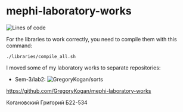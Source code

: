 # mephi-laboratory-works

![Lines of code](https://tokei.ekzhang.com/b1/github/GregoryKogan/mephi-laboratory-works?style=for-the-badge)

For the libraries to work correctly, you need to compile them with this command:
```shell
./libraries/compile_all.sh
```

I moved some of my laboratory works to separate repositories:
- Sem-3/lab2: ![GregoryKogan/sorts](https://github.com/GregoryKogan/sorts)

https://github.com/GregoryKogan/mephi-laboratory-works

Когановский Григорий Б22-534
